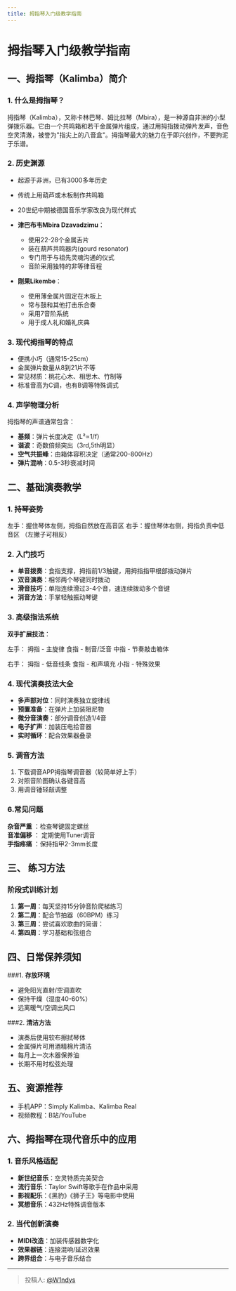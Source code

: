 ```yaml
---
title: 拇指琴入门级教学指南
---
```


# 拇指琴入门级教学指南

## 一、拇指琴（Kalimba）简介

### 1. 什么是拇指琴？
拇指琴（Kalimba），又称卡林巴琴、姆比拉琴（Mbira），是一种源自非洲的小型弹拨乐器。它由一个共鸣箱和若干金属弹片组成，通过用拇指拨动弹片发声，音色空灵清澈，被誉为"指尖上的八音盒"。拇指琴最大的魅力在于即兴创作，不要拘泥于乐谱。

### 2. 历史渊源
- 起源于非洲，已有3000多年历史
- 传统上用葫芦或木板制作共鸣箱
- 20世纪中期被德国音乐学家改良为现代样式

- **津巴布韦Mbira Dzavadzimu**：
  - 使用22-28个金属舌片
  - 装在葫芦共鸣器内(gourd resonator)
  - 专门用于与祖先灵魂沟通的仪式
  - 音阶采用独特的非等律音程

- **刚果Likembe**：
  - 使用薄金属片固定在木板上
  - 常与鼓和其他打击乐合奏
  - 采用7音阶系统
  - 用于成人礼和婚礼庆典

### 3. 现代拇指琴的特点
- 便携小巧（通常15-25cm）
- 金属弹片数量从8到21片不等
- 常见材质：桃花心木、相思木、竹制等
- 标准音高为C调，也有B调等特殊调式

### 4. 声学物理分析
拇指琴的声谱通常包含：
- **基频**：弹片长度决定（L²∝1/f）
- **谐波**：奇数倍频突出（3rd,5th明显）
- **空气共振峰**：由箱体容积决定（通常200-800Hz）
- **弹片混响**：0.5-3秒衰减时间

## 二、基础演奏教学

### 1. 持琴姿势

左手：握住琴体左侧，拇指自然放在高音区
右手：握住琴体右侧，拇指负责中低音区
（左撇子可相反）


### 2. 入门技巧
- **单音拨奏**：食指支撑，拇指前1/3触键，用拇指指甲根部拨动弹片
- **双音演奏**：相邻两个琴键同时拨动
- **滑音技巧**：单指连续滑过3-4个音，速连续拨动多个音键
- **消音方法**：手掌轻触振动琴键

### 3. 高级指法系统
**双手扩展技法**：

左手：
拇指 - 主旋律
食指 - 制音/泛音
中指 - 节奏敲击箱体

右手：
拇指 - 低音线条
食指 - 和声填充
小指 - 特殊效果

### 4. 现代演奏技法大全
- **多声部对位**：同时演奏独立旋律线
- **预置准备**：在弹片上加装阻尼物
- **微分音演奏**：部分调音创造1/4音
- **电子扩声**：加装压电拾音器
- **实时循环**：配合效果器叠录

### 5. 调音方法
1. 下载调音APP拇指琴调音器（较简单好上手）
2. 对照音阶图确认各键音高
3. 用调音锤轻敲调整

### 6.常见问题
**杂音严重** ：检查琴键固定螺丝  
**音准偏移** ： 定期使用Tuner调音  
**手指疼痛** ：保持指甲2-3mm长度

## 三、 练习方法
### 阶段式训练计划
1. **第一周**：每天坚持15分钟音阶爬梯练习
2. **第二周**：配合节拍器（60BPM）练习
3. **第三周**：尝试喜欢歌曲的简谱：
4. **第四周**：学习基础和弦组合

## 四、日常保养须知

###1. **存放环境**
   - 避免阳光直射/空调直吹
   - 保持干燥（湿度40-60%）
   - 远离暖气/空调出风口

###2. **清洁方法**
   - 演奏后使用软布擦拭琴体
   - 金属弹片可用酒精棉片清洁
   - 每月上一次木器保养油
   - 长期不用时松弦处理

## 五、资源推荐

- 手机APP：Simply Kalimba、Kalimba Real
- 视频教程：B站/YouTube

## 六、拇指琴在现代音乐中的应用

### 1. 音乐风格适配
- **新世纪音乐**：空灵特质完美契合
- **流行音乐**：Taylor Swift等歌手在作品中采用
- **影视配乐**：《黑豹》《狮子王》等电影中使用
- **冥想音乐**：432Hz特殊调音版本

### 2. 当代创新演奏
- **MIDI改造**：加装传感器数字化
- **效果器链**：连接混响/延迟效果
- **跨界组合**：与电子音乐结合

---

> 投稿人: [@W1ndys](https://github.com/W1ndys)
